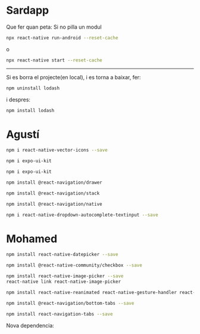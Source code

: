 # Sardapp

Que fer quan peta: Si no pilla un modul
```bash
npx react-native run-android --reset-cache
```
o 
```bash
npx react-native start --reset-cache
```

--------------------------------------------
Si es borra el projecte(en local), i es torna a baixar, fer:
```bash
npm uninstall lodash
```
i despres:
```bash
npm install lodash
```

# Agustí
```bash
npm i react-native-vector-icons --save
```

```bash
npm i expo-ui-kit
```

```bash
npm i expo-ui-kit
```

```bash
npm install @react-navigation/drawer
```

```bash
npm install @react-navigation/stack
```

```bash
npm install @react-navigation/native
```

```bash
npm i react-native-dropdown-autocomplete-textinput --save
```

# Mohamed
```bash
npm install react-native-datepicker --save
```

```bash
npm install @react-native-community/checkbox --save
```
```bash
npm install react-native-image-picker --save
react-native link react-native-image-picker
```

```bash
npm install react-native-reanimated react-native-gesture-handler react-native-screens react-native-safe-area-context @react-native-community/masked-view
```

```bash
npm install @react-navigation/bottom-tabs --save
```

```bash
npm install react-navigation-tabs --save
```
Nova dependencia:
